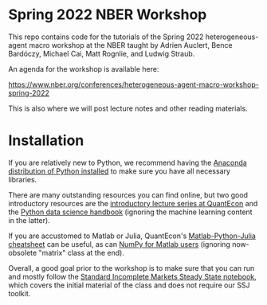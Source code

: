 # Spring 2022 NBER Workshop

This repo contains code for the tutorials of the Spring 2022 heterogeneous-agent macro workshop at the NBER taught by Adrien Auclert, Bence Bardóczy, Michael Cai, Matt Rognlie, and Ludwig Straub.

An agenda for the workshop is available here:

https://www.nber.org/conferences/heterogeneous-agent-macro-workshop-spring-2022

This is also where we will post lecture notes and other reading materials.

# Installation

If you are relatively new to Python, we recommend having the [Anaconda distribution of Python installed](https://www.anaconda.com/products/distribution) to make sure you have all necessary libraries. 

There are many outstanding resources you can find online, but two good introductory resources are the [introductory lecture series at QuantEcon](https://python-programming.quantecon.org/intro.html) and the [Python data science handbook](https://jakevdp.github.io/PythonDataScienceHandbook/) (ignoring the machine learning content in the latter). 

If you are accustomed to Matlab or Julia, QuantEcon's [Matlab-Python-Julia cheatsheet](https://cheatsheets.quantecon.org/) can be useful, as can [NumPy for Matlab users](https://numpy.org/doc/stable/user/numpy-for-matlab-users.html) (ignoring now-obsolete "matrix" class at the end). 

Overall, a good goal prior to the workshop is to make sure that you can run and mostly follow the [Standard Incomplete Markets Steady State notebook](https://github.com/shade-econ/nber-workshop-2022/blob/main/Tutorial%200%2C%20Standard%20Incomplete%20Markets%20Steady%20State.ipynb), which covers the initial material of the class and does not require our SSJ toolkit.
